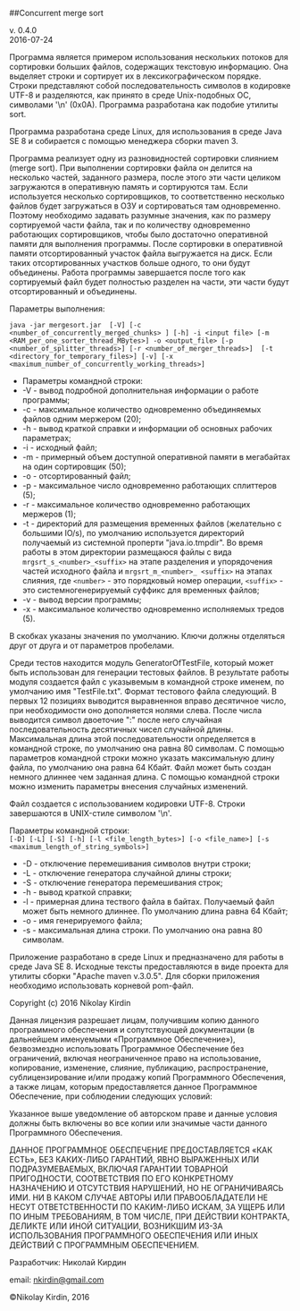 ##Concurrent merge sort

v. 0.4.0  
2016-07-24  

Программа является примером использования нескольких потоков для сортировки больших файлов, содержащих текстовую информацию. Она выделяет строки и сортирует их в лексикографическом порядке. Строки представляют собой последовательность символов в кодировке UTF-8 и разделяются, как принято в среде Unix-подобных ОС, символами '\n' (0x0A). Программа разработана как подобие утилиты sort.  

Программа разработана среде Linux, для использования в среде Java SE 8 и собирается с помощью менеджера сборки maven 3.   

Программа  реализует одну из разновидностей сортировки слиянием (merge sort). При выполнении сортировки файла он делится на несколько частей, заданного размера, после этого эти части целиком загружаются в оперативную память и сортируются там. Если используется несколько сортировщиков, то соответственно несколько файлов будет загружаться в ОЗУ и сортироваться там одновременно. Поэтому необходимо задавать разумные значения, как по размеру сортируемой части файла, так и по количеству одновременно работающих сортировщиков, чтобы было достаточно оперативной памяти для выполнения программы. После сортировки в оперативной памяти отсортированный участок файла выгружается на диск. Если таких отсортированных участков больше одного, то они будут объединены. Работа программы завершается после того как сортируемый файл будет полностью разделен на части, эти части будут отсортированный и объединены.  
  
Параметры выполнения:  
  
 `java -jar mergesort.jar  [-V] [-c <number_of_concurrently_merged_chunks> ] [-h] -i <input file> [-m <RAM_per_one_sorter_thread_MBytes>] -o <output_file> [-p <number_of_splitter_threads>] [-r <number_of_merger_threads>]  [-t <directory_for_temporary_files>] [-v] [-x <maximum_number_of_concurrently_working_threads>]` 

* Параметры командной строки: 
* -V - вывод подробной дополнительная информации о работе программы;
* -c - максимальное количество одновременно объединяемых файлов одним мержером (20); 
* -h - вывод краткой справки и информации об основных рабочих параметрах; 
* -i - исходный файл; 
* -m - примерный объем доступной оперативной памяти в мегабайтах на один сортировщик (50);
* -o - отсортированный файл; 
* -p - максимальное число одновременно работающих сплиттеров (5); 
* -r - максимальное количество одновременно работающих мержеров (1); 
* -t - директорий для размещения временных файлов (желательно с большими IO/s), по умолчанию используется  директорий получаемый из системной проперти "java.io.tmpdir". Во время работы в этом директории размещаюся файлы с вида `mrgsrt_s_<number>_<suffix>` на этапе разделения и упорядочения частей исходного файла и `mrgsrt_m_<number>_ <suffix>` на этапах слияния, где `<number>` - это порядковый номер операции, `<suffix>` - это системногенерируемый суффикс для временных файлов; 
* -v - вывод версии программы;
* -x - максимальное количество одновременно исполняемых тредов (5).
 
В скобках указаны значения по умолчанию.  Ключи должны отделяться друг от друга и от параметров пробелами.
  
Среди тестов находится модуль GeneratorOfTestFile, который может быть использован для генерации тестовых файлов. В результате работы модуля создается файл с указывемым в командной строке именем, по умолчанию имя "TestFile.txt". Формат тестового файла следующий. В первых 12 позициях выводится выравненноя вправо десятичное число, при необходимости оно дополняется нолями слева. После числа выводится символ двоеточие ":" после него случайная последовательность десятичных чисел случайной длины. Максимальная длина этой последовательности определяется в командной строке, по умолчанию она равна 80 символам. С помощью параметров командной строки можно указать максимальную длину файла, по умолчанию она равна 64 Кбайт. Файл может быть создан немного длиннее чем заданная длина. С помощью командной строки можно изменить параметры внесения случайных изменений.
  
Файл создается с использованием кодировки UTF-8. Строки завершаются в UNIX-стиле символом '\n'.  
  
Параметры командной строки:  
`[-D] [-L] [-S] [-h] [-l <file_length_bytes>] [-o <file_name>] [-s <maximum_length_of_string_symbols>]`  
* -D - отключение перемешивания символов внутри строки;  
* -L - отключение генератора случайной длины строки;  
* -S - отключение генератора перемешивания строк;  
* -h - вывод краткой справки;  
* -l - примерная длина тествого файла в байтах. Получаемый файл может быть немного длиннее. По умолчанию длина равна 64 Кбайт;
* -o - имя генерируемого файла; 
* -s - максимальная длина строки. По умолчанию она равна 80 символам.
  
Приложение разработано в среде Linux и предназначено для работы в среде Java SE 8. Исходные тексты предоставляются в виде проекта для утилиты сборки "Apache maven v.3.0.5". Для сборки приложения необходимо использовать корневой pom-файл.

Copyright (c) 2016 Nikolay Kirdin  

Данная лицензия разрешает лицам, получившим копию данного программного обеспечения и сопутствующей документации (в дальнейшем именуемыми «Программное Обеспечение»), безвозмездно использовать Программное Обеспечение без ограничений, включая неограниченное право на использование, копирование, изменение, слияние, публикацию, распространение, сублицензирование и/или продажу копий Программного Обеспечения, а также лицам, которым предоставляется данное Программное Обеспечение, при соблюдении следующих условий:  

Указанное выше уведомление об авторском праве и данные условия должны быть включены во все копии или значимые части данного Программного Обеспечения.  

ДАННОЕ ПРОГРАММНОЕ ОБЕСПЕЧЕНИЕ ПРЕДОСТАВЛЯЕТСЯ «КАК ЕСТЬ», БЕЗ КАКИХ-ЛИБО ГАРАНТИЙ, ЯВНО ВЫРАЖЕННЫХ ИЛИ ПОДРАЗУМЕВАЕМЫХ, ВКЛЮЧАЯ ГАРАНТИИ ТОВАРНОЙ ПРИГОДНОСТИ, СООТВЕТСТВИЯ ПО ЕГО КОНКРЕТНОМУ НАЗНАЧЕНИЮ И ОТСУТСТВИЯ НАРУШЕНИЙ, НО НЕ ОГРАНИЧИВАЯСЬ ИМИ. НИ В КАКОМ СЛУЧАЕ АВТОРЫ ИЛИ ПРАВООБЛАДАТЕЛИ НЕ НЕСУТ ОТВЕТСТВЕННОСТИ ПО КАКИМ-ЛИБО ИСКАМ, ЗА УЩЕРБ ИЛИ ПО ИНЫМ ТРЕБОВАНИЯМ, В ТОМ ЧИСЛЕ, ПРИ ДЕЙСТВИИ КОНТРАКТА, ДЕЛИКТЕ ИЛИ ИНОЙ СИТУАЦИИ, ВОЗНИКШИМ ИЗ-ЗА ИСПОЛЬЗОВАНИЯ ПРОГРАММНОГО ОБЕСПЕЧЕНИЯ ИЛИ ИНЫХ ДЕЙСТВИЙ С ПРОГРАММНЫМ ОБЕСПЕЧЕНИЕМ. 


Разработчик: Николай Кирдин

email: nkirdin@gmail.com

©Nikolay Kirdin, 2016

